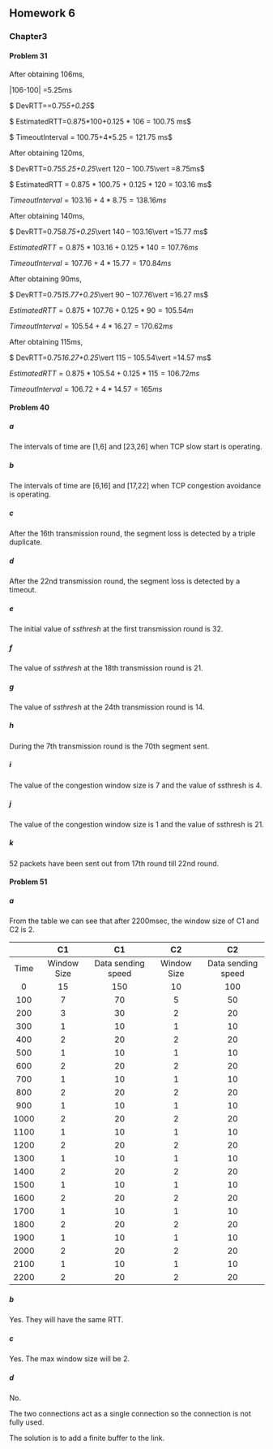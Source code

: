 ## Homework 6

### Chapter3

#### Problem 31

After obtaining 106ms,

 |106-100| =5.25ms 

$ DevRTT==0.75*5+0.25*$

$ EstimatedRTT=0.875*100+0.125 * 106 = 100.75 ms$

$ TimeoutInterval = 100.75+4*5.25 = 121.75 ms$



After obtaining 120ms,

$ DevRTT=0.75*5.25+0.25*\vert 120 – 100.75\vert =8.75ms$

$ EstimatedRTT = 0.875 * 100.75 + 0.125 * 120 = 103.16 ms$

$TimeoutInterval = 103.16+4*8.75 = 138.16 ms$



After obtaining 140ms,

$ DevRTT=0.75*8.75+0.25*\vert 140 – 103.16\vert =15.77 ms$

$EstimatedRTT = 0.875 * 103.16 + 0.125 * 140 = 107.76 ms$

$TimeoutInterval = 107.76+4*15.77 = 170.84 ms$



After obtaining 90ms,

$ DevRTT=0.75*15.77+0.25*\vert 90 – 107.76\vert =16.27 ms$

$EstimatedRTT = 0.875 * 107.76 + 0.125 * 90 = 105.54 m$

$TimeoutInterval = 105.54+4*16.27 =170.62 ms$



After obtaining 115ms,

$ DevRTT=0.75*16.27+0.25*\vert 115 – 105.54\vert =14.57 ms$

$EstimatedRTT = 0.875 * 105.54 + 0.125 * 115 = 106.72 ms$

$TimeoutInterval = 106.72+4*14.57 =165 ms$



#### Problem 40

##### a

The intervals of time are [1,6] and [23,26] when TCP slow start is operating.

##### b

The intervals of time are [6,16] and [17,22] when TCP congestion avoidance is operating.

##### c

After the 16th transmission round, the segment loss is detected by a triple duplicate.

##### d

After the 22nd transmission round, the segment loss is detected by a timeout.

##### e

The initial value of *ssthresh* at the first transmission round is 32.

##### f

The value of *ssthresh* at the 18th transmission round is 21.

##### g

The value of *ssthresh* at the 24th transmission round is 14.

##### h

During the 7th transmission round is the 70th segment sent.

##### i 

The value of the congestion window size is 7 and the value of ssthresh is 4.

##### j

The value of the congestion window size is 1 and the value of ssthresh is 21.

##### k

52 packets have been sent out from 17th round till 22nd round.

#### Problem 51

##### a

From the table we can see that after 2200msec, the window size of C1 and C2 is   2.

|      |     C1      |         C1         |     C2      |         C2         |
| :--: | :---------: | :----------------: | :---------: | :----------------: |
| Time | Window Size | Data sending speed | Window Size | Data sending speed |
|  0   |     15      |        150         |     10      |        100         |
| 100  |      7      |         70         |      5      |         50         |
| 200  |      3      |         30         |      2      |         20         |
| 300  |      1      |         10         |      1      |         10         |
| 400  |      2      |         20         |      2      |         20         |
| 500  |      1      |         10         |      1      |         10         |
| 600  |      2      |         20         |      2      |         20         |
| 700  |      1      |         10         |      1      |         10         |
| 800  |      2      |         20         |      2      |         20         |
| 900  |      1      |         10         |      1      |         10         |
| 1000 |      2      |         20         |      2      |         20         |
| 1100 |      1      |         10         |      1      |         10         |
| 1200 |      2      |         20         |      2      |         20         |
| 1300 |      1      |         10         |      1      |         10         |
| 1400 |      2      |         20         |      2      |         20         |
| 1500 |      1      |         10         |      1      |         10         |
| 1600 |      2      |         20         |      2      |         20         |
| 1700 |      1      |         10         |      1      |         10         |
| 1800 |      2      |         20         |      2      |         20         |
| 1900 |      1      |         10         |      1      |         10         |
| 2000 |      2      |         20         |      2      |         20         |
| 2100 |      1      |         10         |      1      |         10         |
| 2200 |      2      |         20         |      2      |         20         |

##### b

Yes. They will have the same RTT.

##### c

Yes. The max window size will be 2.

##### d

No. 

The two connections act as a single connection so the connection is not fully  used. 

The solution is to add a finite buffer to the link.